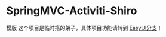 # SpringMVC-Activiti-Shiro
模版
这个项目是临时搭的架子，具体项目功能请转到  [EasyUI分支](https://github.com/zhaoml529/Spring-Activiti5.16-Shiro/tree/EasyUI "推荐Fork此分支项目")！
